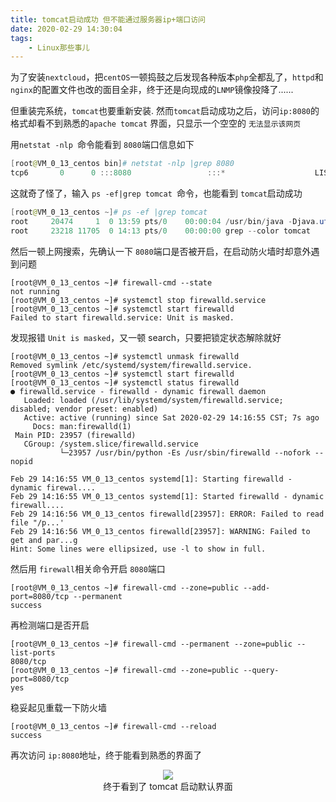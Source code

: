 ```yaml
---
title: tomcat启动成功 但不能通过服务器ip+端口访问
date: 2020-02-29 14:30:04
tags: 
	- Linux那些事儿
---
```


为了安装`nextcloud`，把`centOS`一顿捣鼓之后发现各种版本`php`全都乱了，`httpd`和`nginx`的配置文件也改的面目全非，终于还是向现成的`LNMP`镜像投降了......

但重装完系统，`tomcat`也要重新安装. 然而`tomcat`启动成功之后，访问`ip:8080`的格式却看不到熟悉的`apache tomcat` 界面，只显示一个空空的 `无法显示该网页` 

用`netstat -nlp `命令能看到 `8080`端口信息如下

```powershell
[root@VM_0_13_centos bin]# netstat -nlp |grep 8080
tcp6       0      0 :::8080                 :::*                    LISTEN      20474/java          
```

这就奇了怪了，输入 `ps -ef|grep tomcat `命令，也能看到 `tomcat`启动成功

```powershell
[root@VM_0_13_centos ~]# ps -ef |grep tomcat
root     20474     1  0 13:59 pts/0    00:00:04 /usr/bin/java -Djava.util.logging.config.file=/usr/local/apache-tomcat-8.5.51/conf/logging.properties -Djava.util.logging.manager=org.apache.juli.ClassLoaderLogManager -Djdk.tls.ephemeralDHKeySize=2048 -Djava.protocol.handler.pkgs=org.apache.catalina.webresources -Dorg.apache.catalina.security.SecurityListener.UMASK=0027 -Dignore.endorsed.dirs= -classpath /usr/local/apache-tomcat-8.5.51/bin/bootstrap.jar:/usr/local/apache-tomcat-8.5.51/bin/tomca-juli.jar -Dcatalina.base=/usr/local/apache-tomcat-8.5.51 -Dcatalina.home=/usr/local/apache-tomcat-8.5.51 -Djava.io.tmpdir=/usr/local/apache-tomcat-8.5.51/temp org.apache.catalina.startup.Bootstrap start
root     23218 11705  0 14:13 pts/0    00:00:00 grep --color tomcat
```

然后一顿上网搜索，先确认一下 `8080`端口是否被开启，在启动防火墙时却意外遇到问题

```shell
[root@VM_0_13_centos ~]# firewall-cmd --state
not running
[root@VM_0_13_centos ~]# systemctl stop firewalld.service 
[root@VM_0_13_centos ~]# systemctl start firewalld
Failed to start firewalld.service: Unit is masked.
```

发现报错 `Unit is masked`，又一顿 search，只要把锁定状态解除就好

```shell
[root@VM_0_13_centos ~]# systemctl unmask firewalld
Removed symlink /etc/systemd/system/firewalld.service.
[root@VM_0_13_centos ~]# systemctl start firewalld
[root@VM_0_13_centos ~]# systemctl status firewalld
● firewalld.service - firewalld - dynamic firewall daemon
   Loaded: loaded (/usr/lib/systemd/system/firewalld.service; disabled; vendor preset: enabled)
   Active: active (running) since Sat 2020-02-29 14:16:55 CST; 7s ago
     Docs: man:firewalld(1)
 Main PID: 23957 (firewalld)
   CGroup: /system.slice/firewalld.service
           └─23957 /usr/bin/python -Es /usr/sbin/firewalld --nofork --nopid

Feb 29 14:16:55 VM_0_13_centos systemd[1]: Starting firewalld - dynamic firewal....
Feb 29 14:16:55 VM_0_13_centos systemd[1]: Started firewalld - dynamic firewall....
Feb 29 14:16:56 VM_0_13_centos firewalld[23957]: ERROR: Failed to read file "/p...'
Feb 29 14:16:56 VM_0_13_centos firewalld[23957]: WARNING: Failed to get and par...g
Hint: Some lines were ellipsized, use -l to show in full.
```

然后用 `firewall`相关命令开启 `8080`端口

```shell
[root@VM_0_13_centos ~]# firewall-cmd --zone=public --add-port=8080/tcp --permanent
success
```

再检测端口是否开启

```shell
[root@VM_0_13_centos ~]# firewall-cmd --permanent --zone=public --list-ports
8080/tcp
[root@VM_0_13_centos ~]# firewall-cmd --zone=public --query-port=8080/tcp
yes
```

稳妥起见重载一下防火墙

```shell
[root@VM_0_13_centos ~]# firewall-cmd --reload
success
```

再次访问 `ip:8080`地址，终于能看到熟悉的界面了

<div align = center>
	<img src = "https://blog-imgbed-1252616544.cos.ap-shanghai.myqcloud.com/blog/tomcat%E5%90%AF%E5%8A%A8%E6%88%90%E5%8A%9F%20%E4%BD%86%E4%B8%8D%E8%83%BD%E9%80%9A%E8%BF%87%E6%9C%8D%E5%8A%A1%E5%99%A8ip%2B%E7%AB%AF%E5%8F%A3%E8%AE%BF%E9%97%AE/tomcat.png">
    <center class = "caption">终于看到了 tomcat 启动默认界面</center>
</div>

